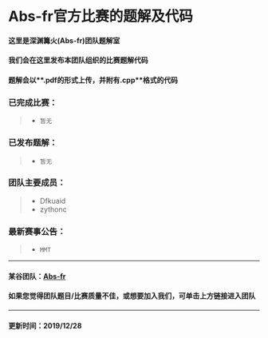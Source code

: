 # Abs-fr官方比赛的题解及代码
#### 这里是深渊篝火(Abs-fr)团队题解室
#### 我们会在这里发布本团队组织的比赛题解代码

#### 题解会以**.pdf**的形式上传，并附有**.cpp**格式的代码

### 已完成比赛：

> - ```暂无```
### 已发布题解：

> - ```暂无```
### 团队主要成员：
> - Dfkuaid
> - zythonc
### 最新赛事公告：
> - ```MMT```

---
#### 某谷团队：[Abs-fr](https://www.luogu.com.cn/team/23474)
#### 如果您觉得团队题目/比赛质量不佳，或想要加入我们，可单击上方链接进入团队
---
#### 更新时间：2019/12/28
